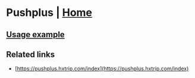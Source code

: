 # Pushplus | [Home](./../../)

## [Usage example](./../../tests/Pushplus/ClientTest.php)

## Related links

* [https://pushplus.hxtrip.com/index](https://pushplus.hxtrip.com/index)
